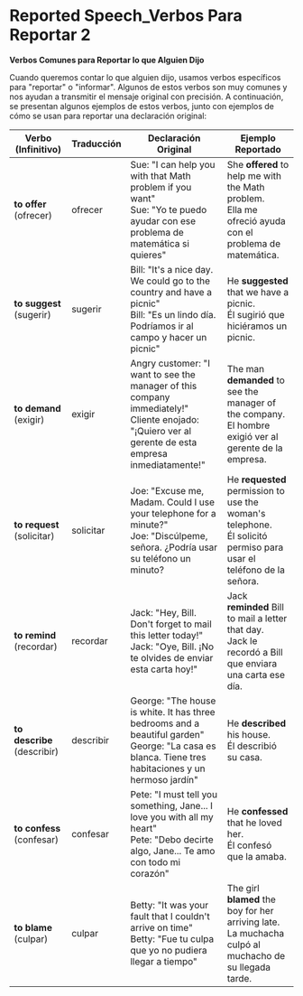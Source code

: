 # Reported Speech_Verbos Para Reportar 2



**Verbos Comunes para Reportar lo que Alguien Dijo**

Cuando queremos contar lo que alguien dijo, usamos verbos específicos para "reportar" o "informar". Algunos de estos verbos son muy comunes y nos ayudan a transmitir el mensaje original con precisión.  A continuación, se presentan algunos ejemplos de estos verbos, junto con ejemplos de cómo se usan para reportar una declaración original:

| Verbo (Infinitivo)   | Traducción  | Declaración Original                                                        |  Ejemplo Reportado                                                                |
| ------------------- | ----------- | ---------------------------------------------------------------------------- | -------------------------------------------------------------------------------- |
| **to offer** (ofrecer) | ofrecer     | Sue: "I can help you with that Math problem if you want" <br> Sue: "Yo te puedo ayudar con ese problema de matemática si quieres" | She **offered** to help me with the Math problem.<br>Ella me ofreció ayuda con el problema de matemática.                                               |
| **to suggest** (sugerir) | sugerir   | Bill: "It's a nice day. We could go to the country and have a picnic" <br> Bill: "Es un lindo día. Podríamos ir al campo y hacer un picnic" | He **suggested** that we have a picnic.<br> Él sugirió que hiciéramos un picnic.                                            |
| **to demand** (exigir) | exigir     | Angry customer: "I want to see the manager of this company immediately!" <br> Cliente enojado: "¡Quiero ver al gerente de esta empresa inmediatamente!"       | The man **demanded** to see the manager of the company.<br>El hombre exigió ver al gerente de la empresa.                                                    |
| **to request** (solicitar) | solicitar   | Joe: "Excuse me, Madam. Could I use your telephone for a minute?" <br> Joe: "Discúlpeme, señora. ¿Podría usar su teléfono un minuto?                       | He **requested** permission to use the woman's telephone.<br>Él solicitó permiso para usar el teléfono de la señora.                                                            |
| **to remind** (recordar) | recordar  | Jack: "Hey, Bill. Don't forget to mail this letter today!" <br> Jack: "Oye, Bill. ¡No te olvides de enviar esta carta hoy!"                                  | Jack **reminded** Bill to mail a letter that day.<br> Jack le recordó a Bill que enviara una carta ese día.                                                    |
| **to describe** (describir) | describir | George: "The house is white. It has three bedrooms and a beautiful garden" <br> George: "La casa es blanca. Tiene tres habitaciones y un hermoso jardín"     | He **described** his house.<br>Él describió su casa.                                                                                                   |
| **to confess** (confesar) | confesar  | Pete: "I must tell you something, Jane... I love you with all my heart" <br> Pete: "Debo decirte algo, Jane... Te amo con todo mi corazón"               | He **confessed** that he loved her.<br>Él confesó que la amaba.                                                                                     |
| **to blame** (culpar) | culpar  | Betty: "It was your fault that I couldn't arrive on time" <br> Betty: "Fue tu culpa que yo no pudiera llegar a tiempo"               | The girl **blamed** the boy for her arriving late.<br>La muchacha culpó al muchacho de su llegada tarde.                                                                                     |
